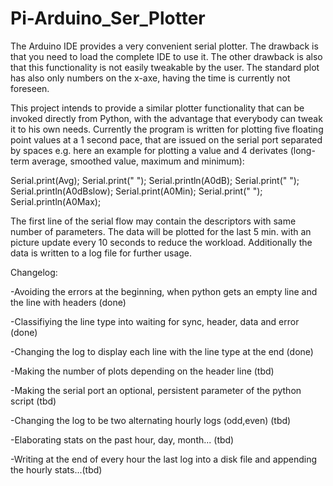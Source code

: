 # Pi-Arduino_Ser_Plotter
The Arduino IDE provides a very convenient serial plotter. The drawback is that you need to load the complete IDE to use it.
The other drawback is also that this functionality is not easily tweakable by the user.
The standard plot has also only numbers on the x-axe, having the time is currently not foreseen.

This project intends to provide a similar plotter functionality that can be invoked directly from Python, with the advantage that everybody can tweak it to his own needs.
Currently the program is written for plotting five floating point values at a 1 second pace, that are issued on the serial port separated by spaces e.g. here an example for plotting a value and 4 derivates (long-term average, smoothed value, maximum and minimum):

Serial.print(Avg);  Serial.print(" "); Serial.println(A0dB); Serial.print(" "); Serial.println(A0dBslow); Serial.print(A0Min);   Serial.print(" "); Serial.println(A0Max); 

The first line of the serial flow may contain the descriptors with same number of  parameters.
The data will be plotted for the last 5 min. with an picture update every 10 seconds to reduce the workload.
Additionally the data is written to a log file for further usage.

Changelog:

-Avoiding the errors at the beginning, when python gets an empty line and the line with headers (done)

-Classifiying the line type into waiting for sync, header, data and error (done)

-Changing the log to display each line with the line type at the end (done)

-Making the number of plots depending on the header line (tbd)

-Making the serial port an optional, persistent parameter of the python script (tbd)

-Changing the log to be two alternating hourly logs (odd,even) (tbd)

-Elaborating stats on the past hour, day, month... (tbd)

-Writing at the end of every hour the last log into a disk file and appending the hourly stats...(tbd)


